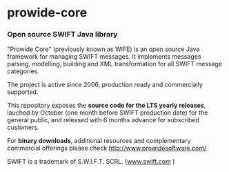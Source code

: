 # prowide-core
### Open source SWIFT Java library

"Prowide Core" (previously known as WIFE) is an open source Java framework for managing SWIFT messages. 
It implements messages parsing, modelling, building and XML transformation for all SWIFT message categories. 

The project is active since 2006, production ready and commercially supported.

This repository exposes the **source code for the LTS yearly releases**, lauched by October (one month before SWIFT production date) for the general public, and released with 6 months advance for subscribed customers. 

For **binary downloads**, additional resources and complementary commercial offerings please check http://www.prowidesoftware.com/


SWIFT is a trademark of S.W.I.F.T. SCRL. (www.swift.com )
